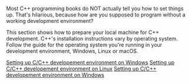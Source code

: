 
Most C++ programming books do NOT actually tell you how to set things up. That's hilarious, because how are you supposed to program without a working development environment?

This section shows how to prepare your local machine for C++ development.
C++'s installation instructions vary by operating system. Follow the guide for the operating system you're running in your development environment, Windows, Linux or macOS.

<a href="">Setting up C/C++ developement environment on Windows</a>
<a href="">Setting up C/C++ developement environment on Linux</a>
<a href="">Setting up C/C++ developement environment on Windows</a>
